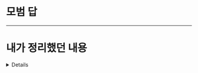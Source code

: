 # 모범 답



---

# 내가 정리했던 내용
<details>

# Q1

## InputSystem


https://rootdev.tistory.com/42


https://rootdev.tistory.com/44


https://rootdev.tistory.com/54


### Invoke Event와 SendMessage 비교


### 공통점 : 
Event 기반

### 차이점 : 

##### SendMessage 방식:

On + 이름으로 입력에 따라 이벤트 발생 (성능이 상대적으로 낮다), 


런타임 체크(리플렉션), 문자열 기반, 

InputValue를 매개변수 사용하고
Get<T>을 통해 처리.


#### Invoke Event 방식: 
인스펙터에서 연결해 이벤트 발생 (결합도 높다), 


컴파일 타임 체크

InputAction.CallbackContext로 받고
ReadValue<T>로 처리.


## Move와 CameraLook 함수 FixedUpdate, LateUpdate 하는 이유

카메라가 플레이어를 따라가야하니까 플레이어 움직임 보다 나중에 동작해야한다. 


( 둘다 Update로 실행하면 플레이어 움직임과 카메라 둘 중 어떤 게 먼저 동작될 지 알 수 없음. = 버벅임 문제)


move의 경우 물리를 통해 움직이니까 FixedUpdate 사용해야 한다.

(Fixedupdate는 일정한 시간 간격으로 호출. / 안정적이다. )


(Update의 경우로 하면 기기 성능에 따른 프레임마다 달라질 수 있다.)


---


# Q2

## 별도 UI 스크립트 만드는 이유 객체 지향적 관점 분석

보통 팩토리 패턴( 추상 팩토리 패턴) 사용


https://rootdev.tistory.com/55


## 인터페이스 특징 정리 (+ 추상 클래스 정리): 


https://rootdev.tistory.com/31 


### 인터페이스
메서드를 정의만 할 뿐 구현을 갖지 않는다.


모든 맴버가 public이다.
 
### 추상클래스 


일부 동작 구현을 가지며, 추상 메서드를 포함 할 수 있다.


클래스이므로 단일 상속만 가능하다.


---


# Q3

## ScriptableObject 프리팹 말고 게임오브젝트로 바로 생성 시도

 

</Deatails>
